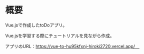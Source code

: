 # 概要

Vue.jsで作成したtoDoアプリ。

Vue.jsを学習する際にチュートリアルを見ながら作成。

アプリのURL：https://vue-to-hu95kfxnj-hiroki2720.vercel.app/　

